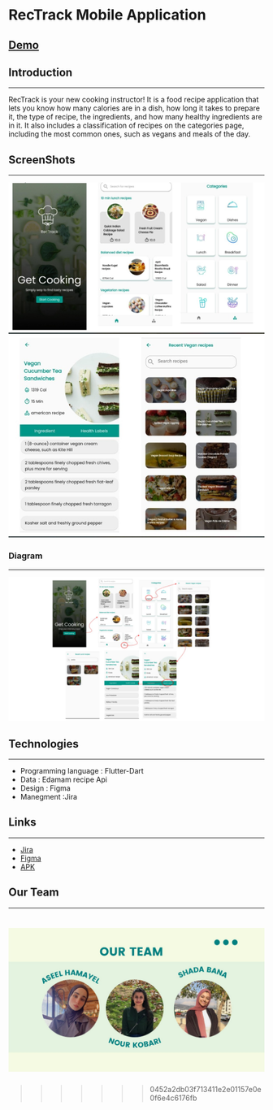 # RecTrack Mobile Application
[Demo](https://youtu.be/cHgapU9nlNw)
----
## Introduction
*****
RecTrack is your new cooking instructor! It is a food recipe application that lets you know how many calories are in a dish,
how long it takes to prepare it, the type of recipe, the ingredients, and how many healthy ingredients are in it. It also includes 
a classification of recipes on the categories page, including the most common ones, such as vegans and meals of the day.

## ScreenShots
*****
![alt text](screenshots/screen.jpg)
![alt text](screenshots/screen2.jpg)
### Diagram
*****
![alt text](screenshots/diagram.jpg)

## Technologies
*****
* Programming language : Flutter-Dart
* Data :  Edamam recipe Api
* Design : Figma
* Manegment :Jira

## Links
*****
* [Jira](https://aseel-hamayel.atlassian.net/jira/software/projects/REAC/issues/?filter=doneissues)
* [Figma](https://www.figma.com/file/qZbt5n8nhthxljdBZ6XhXd/RecTrack?node-id=0%3A1&t=uRvapZLrLCeFRIpC-1)
* [APK](https://drive.google.com/file/d/1reTVkX-JLsUoc2V9vf1_L_fM52swztAJ/view)

## Our Team
*****
![alt text](screenshots/team.jpg)
=======
>>>>>>> 0452a2db03f713411e2e01157e0e0f6e4c6176fb
